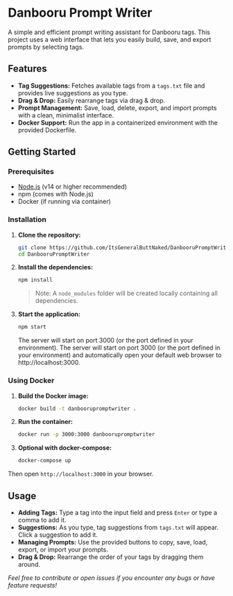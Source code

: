 # Danbooru Prompt Writer

A simple and efficient prompt writing assistant for Danbooru tags. This project uses a web interface that lets you easily build, save, and export prompts by selecting tags.

## Features

- **Tag Suggestions:** Fetches available tags from a `tags.txt` file and provides live suggestions as you type.
- **Drag & Drop:** Easily rearrange tags via drag & drop.
- **Prompt Management:** Save, load, delete, export, and import prompts with a clean, minimalist interface.
- **Docker Support:** Run the app in a containerized environment with the provided Dockerfile.

## Getting Started

### Prerequisites

- [Node.js](https://nodejs.org/) (v14 or higher recommended)
- npm (comes with Node.js)
- Docker (if running via container)

### Installation

1. **Clone the repository:**

    ```bash
    git clone https://github.com/ItsGeneralButtNaked/DanbooruPromptWriter.git
    cd DanbooruPromptWriter
    ```

1. **Install the dependencies:**

    ```bash
    npm install
    ```

   > Note: A `node_modules` folder will be created locally containing all dependencies.

2. **Start the application:**

    ```bash
    npm start
    ```

   The server will start on port 3000 (or the port defined in your environment). The server will start on port 3000 (or the port defined in your environment) and automatically open your default web browser to http://localhost:3000.

### Using Docker

1. **Build the Docker image:**

    ```bash
    docker build -t danboorupromptwriter .
    ```

2. **Run the container:**

    ```bash
    docker run -p 3000:3000 danboorupromptwriter
    ```

3. **Optional with docker-compose:**

    ```bash
    docker-compose up
    ```

Then open `http://localhost:3000` in your browser.

## Usage

- **Adding Tags:** Type a tag into the input field and press `Enter` or type a comma to add it.
- **Suggestions:** As you type, tag suggestions from `tags.txt` will appear. Click a suggestion to add it.
- **Managing Prompts:** Use the provided buttons to copy, save, load, export, or import your prompts.
- **Drag & Drop:** Rearrange the order of your tags by dragging them around.

*Feel free to contribute or open issues if you encounter any bugs or have feature requests!*

